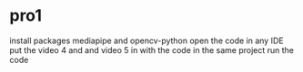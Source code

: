 # pro1
install packages mediapipe and opencv-python
open the code in any IDE
put the video 4 and and video 5 in with the code in the same project
run the code
